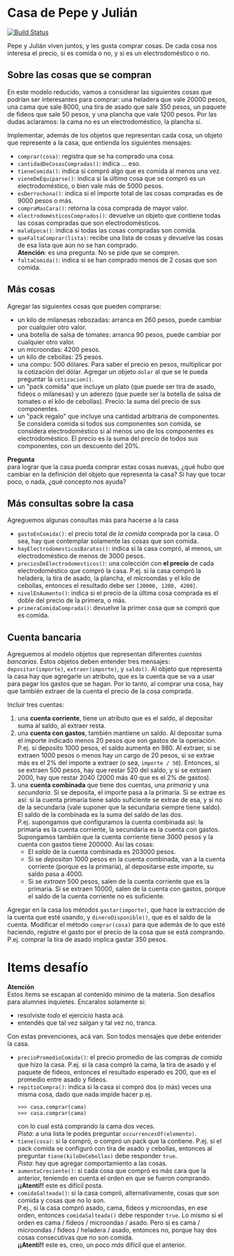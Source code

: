# Casa de Pepe y Julián
 
[![Build Status](https://travis-ci.org/wollok/casaDePepeYJulian.svg?branch=master)](https://travis-ci.org/wollok/casaDePepeYJulian)

Pepe y Julián viven juntos, y les gusta comprar cosas. 
De cada cosa nos interesa el precio, si es comida o no, y si es un electrodoméstico o no.

## Sobre las cosas que se compran
En este modelo reducido, vamos a considerar las siguientes cosas que podrían ser interesantes para comprar: una heladera que vale 20000 pesos, una cama que sale 8000, una tira de asado que sale 350 pesos, un paquete de fideos que sale 50 pesos, y una plancha que vale 1200 pesos. Por las dudas aclaramos: la cama no es un electrodoméstico, la plancha sí.

Implementar, además de los objetos que representan cada cosa, un objeto que represente a la casa, que entienda los siguientes mensajes:
- `comprar(cosa)`: registra que se ha comprado una cosa.
- `cantidadDeCosasCompradas()`: indica ... eso.
- `tieneComida()`: indica si compró algo que es comida al menos una vez.
- `vieneDeEquiparse()`: indica si la _última_ cosa que se compró es un electrodoméstico, o bien vale más de 5000 pesos.
- `esDerrochona()`: indica si el importe total de las cosas compradas es de 9000 pesos o más.
- `compraMasCara()`: retorna la cosa comprada de mayor valor.
- `electrodomésticosComprados()`: devuelve un objeto que contiene todas las cosas compradas que son electrodomésticos. 
- `malaEpoca()`: indica si todas las cosas compradas son comida.
- `queFaltaComprar(lista)`: recibe una lista de cosas y devuelve las cosas de esa lista que aún no se han comprado. <br>
  **Atención**: es una pregunta. No se pide que se compren. 
- `faltaComida()`: indica si se han comprado menos de 2 cosas que son comida.


## Más cosas
Agregar las siguientes cosas que pueden comprarse:
- un kilo de milanesas rebozadas: arranca en 260 pesos, puede cambiar por cualquier otro valor.
- una botella de salsa de tomates: arranca 90 pesos, puede cambiar por cualquier otro valor.
- un microondas: 4200 pesos.
- un kilo de cebollas: 25 pesos.
- una compu: 500 dólares. Para saber el precio en pesos, multiplicar por la cotización del dólar. Agregar un objeto `dolar` al que se le pueda preguntar la `cotizacion()`. 
- un "pack comida" que incluye un plato (que puede ser tira de asado, fideos o milanesas) y un aderezo (que puede ser la botella de salsa de tomates o el kilo de cebollas). Precio: la suma del precio de sus componentes.
- un "pack regalo" que incluye una cantidad arbitraria de componentes. Se considera comida si todos sus componentes son comida, se considera electrodoméstico si al menos uno de los componentes es electrodoméstico. El precio es la suma del precio de todos sus componentes, con un descuento del 20%. 

**Pregunta**  
para lograr que la casa pueda comprar estas cosas nuevas, ¿qué hubo que cambiar en la definición del objeto que representa la casa? Si hay que tocar poco, o nada, ¿qué concepto nos ayuda?


## Más consultas sobre la casa
Agreguemos algunas consultas más para hacerse a la casa
- `gastoEnComida()`: el precio total de _la comida_ comprada por la casa. O sea, hay que contemplar solamente las cosas que son comida. 
- `hayElectrodomesticosBaratos()`: indica si la casa compró, al menos, un electrodoméstico de menos de 3000 pesos.
- `preciosDeElectrodomesticos()`: una colección con **el precio** de cada electrodoméstico que compró la casa. P.ej. si la casa compró la heladera, la tira de asado, la plancha, el microondas y el kilo de cebollas, entonces el resultado debe ser `[20000, 1200, 4200]`. 
- `nivelEnAumento()`: indica si el precio de la última cosa comprada es el doble del precio de la primera, o más.
- `primeraComidaComprada()`: devuelve la primer cosa que se compró que es comida. 

## Cuenta bancaria
Agreguemos al modelo objetos que representan diferentes _cuentas bancarias_. Estos objetos deben entender tres mensajes: `depositar(importe)`, `extraer(importe)`, y `saldo()`. 
Al objeto que representa la casa hay que agregarle un atributo, que es la cuenta que se va a usar para pagar los gastos que se hagan. Por lo tanto, al comprar una cosa, hay que también extraer de la cuenta el precio de la cosa comprada.     


Incluir tres cuentas:
1. una **cuenta corriente**, tiene un atributo que es el saldo, al depositar suma al saldo, al extraer resta.
1. una **cuenta con gastos**, también mantiene un saldo. Al depositar suma el importe indicado menos 20 pesos que son gastos de la operación. P.ej. si deposito 1000 pesos, el saldo aumenta en 980. Al extraer, si se extraen 1000 pesos o menos hay un cargo de 20 pesos, si se extrae más es el 2% del importe a extraer (o sea, `importe / 50`). Entonces, si se extraen 500 pesos, hay que restar 520 del saldo, y si se extraen 2000, hay que restar 2040 (2000 más 40 que es el 2% de gastos).
1. una **cuenta combinada** que tiene dos cuentas, una _primaria_ y una _secundaria_. Si se deposita, el importe pasa a la primaria. Si se extrae es así: si la cuenta primaria tiene saldo suficiente se extrae de esa, y si no de la secundaria (vale suponer que la secundaria siempre tiene saldo). El saldo de la combinada es la suma del saldo de las dos. <br>
P.ej. supongamos que configuramos la cuenta combinada así: la primaria es la cuenta corriente, la secundaria es la cuenta con gastos. Supongamos también que la cuenta corriente tiene 3000 pesos y la cuenta con gastos tiene 200000. Así las cosas:
	- El _saldo_ de la cuenta combinada es 203000 pesos.
	- Si se _depositan_ 1000 pesos en la cuenta combinada, van a la cuenta corriente (porque es la primaria), al depositarse este importe, su saldo pasa a 4000. 
	- Si se _extraen_ 500 pesos, salen de la cuenta corriente que es la primaria. Si se extraen 10000, salen de la cuenta con gastos, porque el saldo de la cuenta corriente no es suficiente.

Agregar en la casa los métodos `gastar(importe)`, que hace la extracción de la cuenta que esté usando, y `dineroDisponible()`, que es el saldo de la cuenta. 
Modificar el método `comprar(cosa)` para que además de lo que esté haciendo, registre el gasto por el precio de la cosa que se está comprando. P.ej. comprar la tira de asado implica gastar 350 pesos.



# Items desafío

**Atención**  
Estos ítems se escapan al contenido mínimo de la materia. Son desafíos para alumnes inquietes. Encaralos solamente si:
- resolviste _todo_ el ejercicio hasta acá.
- entendés que tal vez salgan y tal vez no, tranca.

Con estas prevenciones, acá van. Son todos mensajes que debe entender la casa.
- `precioPromedioComida()`: el precio promedio de las compras _de comida_ que hizo la casa. P.ej. si la casa compró la cama, la tira de asado y el paquete de fideos, entonces el resultado esperado es 200, que es el promedio entre asado y fideos. 
- `repitioCompra()`: indica si la casa si compró dos (o más) veces una misma cosa, dado que nada impide hacer p.ej. 
  ```
  >>> casa.comprar(cama)
  >>> casa.comprar(cama)
  ```
  con lo cual está comprando la cama dos veces.  
  _Pista_: a una lista le podés preguntar `occurrencesOf(elemento)`.
- `tiene(cosa)`: si la compró, o compró un pack que la contiene. P.ej. si el pack comida se configuró con tira de asado y cebollas, entonces al preguntar `tiene(kiloDeCebollas)` debe responder `true`.  
  _Pista_: hay que agregar comportamiento a las cosas.
- `aumentoCreciente()`: si cada cosa que compró es más cara que la anterior, teniendo en cuenta el orden en que se fueron comprando.  
  **¡¡Atenti!!** este es difícil posta.
- `comidaSalteada()`: si la casa compró, alternativamente, cosas que son comida y cosas que no lo son.  
  P.ej., si la casa compró asado, cama, fideos y microondas, en ese orden, entonces `comidaSalteada()` debe responder `true`. Lo mismo si el orden es cama / fideos / microondas / asado. Pero si es cama / microondas / fideos / heladera / asado, entonces no, porque hay dos cosas consecutivas que no son comida.  
  **¡¡Atenti!!** este es, creo, un poco _más_ difícil que el anterior.






